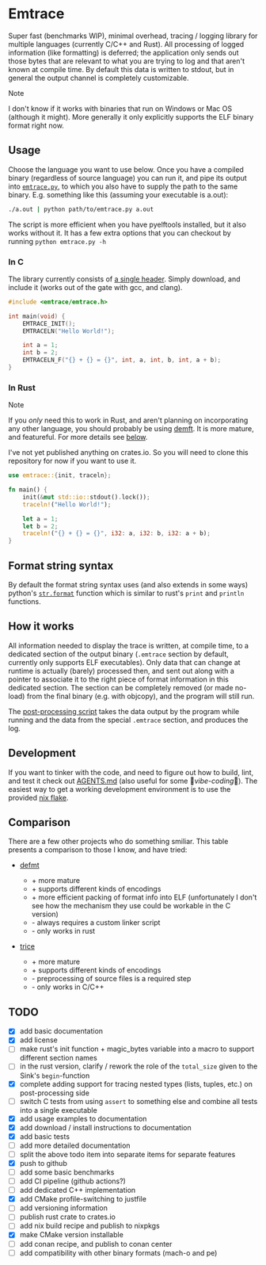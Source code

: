 # Emtrace

Super fast (benchmarks WIP), minimal overhead, tracing / logging library for multiple languages
(currently C/C++ and Rust). All processing of logged information (like formatting) is deferred; the
application only sends out those bytes that are relevant to what you are trying to log and that
aren't known at compile time. By default this data is written to stdout, but in general the output
channel is completely customizable.

> [!Note]
>
> I don't know if it works with binaries that run on Windows or Mac OS (although it might). More
> generally it only explicitly supports the ELF binary format right now.

## Usage

Choose the language you want to use below. Once you have a compiled binary (regardless of source
language) you can run it, and pipe its output into [`emtrace.py`](./emtrace.py), to which you also
have to supply the path to the same binary. E.g. something like this (assuming your executable is
a.out):

```bash
./a.out | python path/to/emtrace.py a.out
```

The script is more efficient when you have pyelftools installed, but it also works without it. It
has a few extra options that you can checkout by running `python emtrace.py -h`

### In C

The library currently consists of [a single header](./c/include/c/include/emtrace/emtrace.h). Simply
download, and include it (works out of the gate with gcc, and clang).

```c
#include <emtrace/emtrace.h>

int main(void) {
    EMTRACE_INIT();
    EMTRACELN("Hello World!");

    int a = 1;
    int b = 2;
    EMTRACELN_F("{} + {} = {}", int, a, int, b, int, a + b);
}
```

### In Rust

> [!Note]
>
> If you *only* need this to work in Rust, and aren't planning on incorporating any other language,
> you should probably be using [demft](https://github.com/knurling-rs/defmt). It is more mature, and
> featureful. For more details see [below](#comparison).

I've not yet published anything on crates.io. So you will need to clone this repository for now if
you want to use it.

```rust
use emtrace::{init, traceln};

fn main() {
    init(&mut std::io::stdout().lock());
    traceln!("Hello World!");

    let a = 1;
    let b = 2;
    traceln!("{} + {} = {}", i32: a, i32: b, i32: a + b);
}
```

## Format string syntax

By default the format string syntax uses (and also extends in some ways) python's
[`str.format`](https://docs.python.org/3/library/stdtypes.html#str.format) function which is similar
to rust's `print` and `println` functions.

## How it works

All information needed to display the trace is written, at compile time, to a dedicated section of
the output binary (`.emtrace` section by default, currently only supports ELF executables). Only
data that can change at runtime is actually (barely) processed then, and sent out along with a
pointer to associate it to the right piece of format information in this dedicated section. The
section can be completely removed (or made no-load) from the final binary (e.g. with objcopy), and
the program will still run.

The [post-processing script](./emtrace.py) takes the data output by the program while running and
the data from the special `.emtrace` section, and produces the log.

## Development

If you want to tinker with the code, and need to figure out how to build, lint, and test it check
out [AGENTS.md](AGENTS.md) (also useful for some 🌈*vibe-coding*🌈). The easiest way to get a working
development environment is to use the provided [nix flake](./flake.nix).

## Comparison

There are a few other projects who do something smiliar. This table presents a comparison to those I
know, and have tried:

- [defmt](https://github.com/knurling-rs/defmt)

  - \+ more mature
  - \+ supports different kinds of encodings
  - \+ more efficient packing of format info into ELF (unfortunately I don't see how the mechanism
    they use could be workable in the C version)
  - \- always requires a custom linker script
  - \- only works in rust

- [trice](https://github.com/rokath/trice)

  - \+ more mature
  - \+ supports different kinds of encodings
  - \- preprocessing of source files is a required step
  - \- only works in C/C++

## TODO

- [x] add basic documentation
- [x] add license
- [ ] make rust's init function + magic_bytes variable into a macro to support different section
  names
- [ ] in the rust version, clarify / rework the role of the `total_size` given to the Sink's
  `begin`-function
- [x] complete adding support for tracing nested types (lists, tuples, etc.) on post-processing side
- [ ] switch C tests from using `assert` to something else and combine all tests into a single
  executable
- [x] add usage examples to documentation
- [x] add download / install instructions to documentation
- [x] add basic tests
- [ ] add more detailed documentation
- [ ] split the above todo item into separate items for separate features
- [x] push to github
- [ ] add some basic benchmarks
- [ ] add CI pipeline (github actions?)
- [ ] add dedicated C++ implementation
- [x] add CMake profile-switching to justfile
- [ ] add versioning information
- [ ] publish rust crate to crates.io
- [ ] add nix build recipe and publish to nixpkgs
- [x] make CMake version installable
- [ ] add conan recipe, and publish to conan center
- [ ] add compatibility with other binary formats (mach-o and pe)
